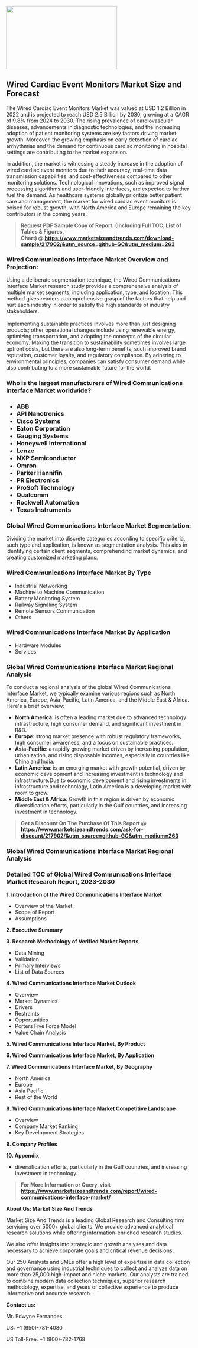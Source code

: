 <p><img class="alignnone size-medium wp-image-20088" src="https://ffe5etoiles.com/wp-content/uploads/2024/12/MST1-300x171.png" alt="" width="300" height="171" /></p><h2>Wired Cardiac Event Monitors Market Size and Forecast</h2><p>The Wired Cardiac Event Monitors Market was valued at USD 1.2 Billion in 2022 and is projected to reach USD 2.5 Billion by 2030, growing at a CAGR of 9.8% from 2024 to 2030. The rising prevalence of cardiovascular diseases, advancements in diagnostic technologies, and the increasing adoption of patient monitoring systems are key factors driving market growth. Moreover, the growing emphasis on early detection of cardiac arrhythmias and the demand for continuous cardiac monitoring in hospital settings are contributing to the market expansion.</p><p>In addition, the market is witnessing a steady increase in the adoption of wired cardiac event monitors due to their accuracy, real-time data transmission capabilities, and cost-effectiveness compared to other monitoring solutions. Technological innovations, such as improved signal processing algorithms and user-friendly interfaces, are expected to further fuel the demand. As healthcare systems globally prioritize better patient care and management, the market for wired cardiac event monitors is poised for robust growth, with North America and Europe remaining the key contributors in the coming years.</p></p><blockquote id="" class=""><strong>Request PDF Sample Copy of Report: (Including Full TOC, List of Tables &amp; Figures, Chart)&nbsp;@&nbsp;<strong><a href="https://www.marketsizeandtrends.com/download-sample/217902/&utm_source=github-GC&utm_medium=263" target="_blank">https://www.marketsizeandtrends.com/download-sample/217902/&utm_source=github-GC&utm_medium=263</a></strong></strong></blockquote><h3 id="" class="">Wired Communications Interface Market&nbsp;Overview and Projection:</h3><p id="" class="">Using a deliberate segmentation technique, the Wired Communications Interface Market research study provides a comprehensive analysis of multiple market segments, including application, type, and location. This method gives readers a comprehensive grasp of the factors that help and hurt each industry in order to satisfy the high standards of industry stakeholders. <br /> <br />Implementing sustainable practices involves more than just designing products; other operational changes include using renewable energy, optimizing transportation, and adopting the concepts of the circular economy. Making the transition to sustainability sometimes involves large upfront costs, but there are also long-term benefits, such improved brand reputation, customer loyalty, and regulatory compliance. By adhering to environmental principles, companies can satisfy consumer demand while also contributing to a more sustainable future for the world.</p><h3 id="" class="">Who is the largest manufacturers of&nbsp;Wired Communications Interface Market worldwide?</h3><h3 class=""><p><ul><li>ABB </li><li> API Nanotronics </li><li> Cisco Systems </li><li> Eaton Corporation </li><li> Gauging Systems </li><li> Honeywell International </li><li> Lenze </li><li> NXP Semiconductor </li><li> Omron </li><li> Parker Hannifin </li><li> PR Electronics </li><li> ProSoft Technology </li><li> Qualcomm </li><li> Rockwell Automation </li><li> Texas Instruments</li></ul></p></h3><h3 id="" class="">Global&nbsp;Wired Communications Interface Market Segmentation:</h3><p id="" class="">Dividing the market into discrete categories according to specific criteria, such type and application, is known as segmentation analysis. This aids in identifying certain client segments, comprehending market dynamics, and creating customized marketing plans.</p><h3 id="" class="">Wired Communications Interface Market&nbsp;By Type</h3><p><p><ul><li>Industrial Networking</li><li> Machine to Machine Communication</li><li> Battery Monitoring System</li><li> Railway Signaling System</li><li> Remote Sensors Communication</li><li> Others</p></li></ul></p></p><h3 id="" class="">Wired Communications Interface Market&nbsp;By Application</h3><p class=""><p><ul><li>Hardware Modules</li><li> Services</li></ul></p></p><h3 id="" class="">Global Wired Communications Interface Market Regional Analysis</h3><p id="" class="">To conduct a regional analysis of the global Wired Communications Interface Market, we typically examine various regions such as North America, Europe, Asia-Pacific, Latin America, and the Middle East &amp; Africa. Here's a brief overview:</p><ul><li><strong>North America</strong>: is often a leading market due to advanced technology infrastructure, high consumer demand, and significant investment in R&amp;D.</li><li><strong>Europe</strong>: strong market presence with robust regulatory frameworks, high consumer awareness, and a focus on sustainable practices.</li><li><strong>Asia-Pacific</strong>: a rapidly growing market driven by increasing population, urbanization, and rising disposable incomes, especially in countries like China and India.</li><li><strong>Latin America</strong>: is an emerging market with growth potential, driven by economic development and increasing investment in technology and infrastructure.Due to economic development and rising investments in infrastructure and technology, Latin America is a developing market with room to grow.</li><li><strong>Middle East &amp; Africa</strong>: Growth in this region is driven by economic diversification efforts, particularly in the Gulf countries, and increasing investment in technology.</li></ul><blockquote id="" class=""><strong>Get a Discount On The Purchase Of This Report @ <strong><a href="https://www.marketsizeandtrends.com/ask-for-discount/217902/&utm_source=github-GC&utm_medium=263" target="_blank">https://www.marketsizeandtrends.com/ask-for-discount/217902/&utm_source=github-GC&utm_medium=263</a></strong></strong></blockquote><h3 id="" class="">Global Wired Communications Interface Market Regional Analysis</h3><h3 id="" class="">Detailed TOC of Global Wired Communications Interface Market Research Report, 2023-2030</h3><p id="" class=""><strong>1. Introduction of the Wired Communications Interface Market</strong></p><ul><li>Overview of the Market</li><li>Scope of Report</li><li>Assumptions</li></ul><p id="" class=""><strong>2. Executive Summary</strong></p><p id="" class=""><strong>3. Research Methodology of Verified Market Reports</strong></p><ul><li>Data Mining</li><li>Validation</li><li>Primary Interviews</li><li>List of Data Sources</li></ul><p id="" class=""><strong>4. Wired Communications Interface Market Outlook</strong></p><ul><li>Overview</li><li>Market Dynamics</li><li>Drivers</li><li>Restraints</li><li>Opportunities</li><li>Porters Five Force Model</li><li>Value Chain Analysis</li></ul><p id="" class=""><strong>5. Wired Communications Interface Market, By Product</strong></p><p id="" class=""><strong>6. Wired Communications Interface Market, By Application</strong></p><p id="" class=""><strong>7. Wired Communications Interface Market, By Geography</strong></p><ul><li>North America</li><li>Europe</li><li>Asia Pacific</li><li>Rest of the World</li></ul><p id="" class=""><strong>8. Wired Communications Interface Market Competitive Landscape</strong></p><ul><li>Overview</li><li>Company Market Ranking</li><li>Key Development Strategies</li></ul><p id="" class=""><strong>9. Company Profiles</strong></p><p id="" class=""><strong>10. Appendix</strong></p><ul><li>diversification efforts, particularly in the Gulf countries, and increasing investment in technology.</li></ul><blockquote id="" class=""><strong>For More Information or Query, visit <strong><strong><a href="https://www.marketsizeandtrends.com/report/wired-communications-interface-market/" target="_blank">https://www.marketsizeandtrends.com/report/wired-communications-interface-market/</a></strong></strong></strong></blockquote><p id="" class=""><strong>About Us: Market Size And Trends</strong></p><p id="" class="">Market Size And Trends is a leading Global Research and Consulting firm servicing over 5000+ global clients. We provide advanced analytical research solutions while offering information-enriched research studies.</p><p id="" class="">We also offer insights into strategic and growth analyses and data necessary to achieve corporate goals and critical revenue decisions.</p><p id="" class="">Our 250 Analysts and SMEs offer a high level of expertise in data collection and governance using industrial techniques to collect and analyze data on more than 25,000 high-impact and niche markets. Our analysts are trained to combine modern data collection techniques, superior research methodology, expertise, and years of collective experience to produce informative and accurate research.</p><p id="" class=""><strong>Contact us:</strong></p><p id="" class="">Mr. Edwyne Fernandes</p><p id="" class="">US: +1 (650)-781-4080</p><p id="" class="">US Toll-Free: +1 (800)-782-1768</p>
